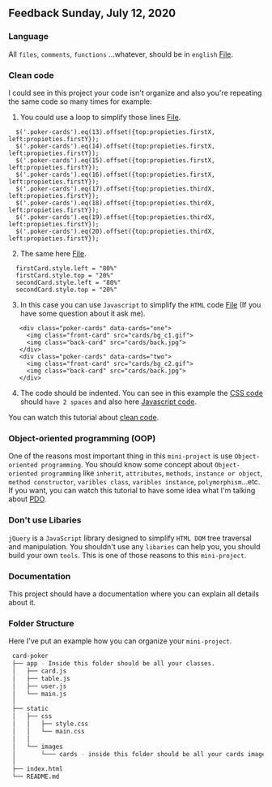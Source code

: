 ## Feedback Sunday, July 12, 2020
### Language
All `files`, `comments`, `functions` ...whatever, should be in `english` [File](https://github.com/jochylazala/card-poker/tree/master/css).

### Clean code
I could see in this project your code isn't organize and also you're 
repeating the same code so many times for example: 
1. You could use a loop to simplify those lines [File](https://github.com/jochylazala/card-poker/blob/master/js/index.js#L61).
```
  $('.poker-cards').eq(13).offset({top:propieties.firstX, left:propieties.firstY});
  $('.poker-cards').eq(14).offset({top:propieties.firstX, left:propieties.firstY});
  $('.poker-cards').eq(15).offset({top:propieties.firstX, left:propieties.firstY});
  $('.poker-cards').eq(16).offset({top:propieties.firstX, left:propieties.firstY});
  $('.poker-cards').eq(17).offset({top:propieties.thirdX, left:propieties.firstY});
  $('.poker-cards').eq(18).offset({top:propieties.thirdX, left:propieties.firstY});
  $('.poker-cards').eq(19).offset({top:propieties.thirdX, left:propieties.firstY});
  $('.poker-cards').eq(20).offset({top:propieties.thirdX, left:propieties.firstY});
```
2. The same here [File](https://github.com/jochylazala/card-poker/blob/master/js/index.js#L196).
```
  firstCard.style.left = "80%"
  firstCard.style.top = "20%"
  secondCard.style.left = "80%"
  secondCard.style.top = "20%"
```
3. In this case you can use `Javascript` to simplify the `HTML` code [File](https://github.com/jochylazala/card-poker/blob/master/index.html) (If you have some question about it ask me).
 ```
    <div class="poker-cards" data-cards="one">
      <img class="front-card" src="cards/bg_c1.gif">
      <img class="back-card" src="cards/back.jpg">
    </div>
    <div class="poker-cards" data-cards="two">
      <img class="front-card" src="cards/bg_c2.gif">
      <img class="back-card" src="cards/back.jpg">
    </div>
```
4. The code should be indented. You can see in this example the [CSS code](https://github.com/jochylazala/card-poker/blob/master/css/main.css#L2) should `have 2 spaces` and also here [Javascript code](https://github.com/jochylazala/card-poker/blob/master/js/index.js#L9).

You can watch this tutorial about [clean code](https://www.youtube.com/watch?v=WrbDaqKyhP4). 

### Object-oriented programming (OOP)
One of the reasons most important thing in this `mini-project` is use `Object-oriented programming`. You should know some concept about `Object-oriented programming`
like `inherit`, `attributes`, `methods`, `instance or object`, `method constructor`, `varibles class`, `varibles instance`, `polymorphism`...etc. If you want, you can watch
this tutorial to have some idea what I'm talking about [PDO](https://www.youtube.com/watch?v=5Ohme4A2Weg&list=PLU8oAlHdN5BlvPxziopYZRd55pdqFwkeS&index=24).

### Don't use Libaries
`jQuery` is a `JavaScript` library designed to simplify `HTML DOM` tree traversal and manipulation. You shouldn't use any `libaries` can help you, 
you should build your own `tools`. This is one of those reasons to this `mini-project`.

### Documentation
This project should have a documentation where you can explain all details about it.

### Folder Structure
  Here I've put an example how you can organize your `mini-project`.

  ```bash
   card-poker
   ├── app - Inside this folder should be all your classes.
   │   ├── card.js
   │   ├── table.js
   │   ├── user.js
   │   └── main.js
   │
   ├── static
   │   ├── css
   │   │   ├── style.css
   │   │   └── main.css
   │   │
   │   └── images
   │       └─── cards - inside this folder should be all your cards images
   │
   ├── index.html
   └── README.md
```
